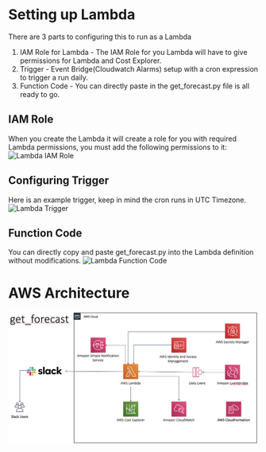 # Setting up Lambda
There are 3 parts to configuring this to run as a Lambda
1. IAM Role for Lambda - The IAM Role for you Lambda will have to give permissions for Lambda and Cost Explorer.
2. Trigger - Event Bridge(Cloudwatch Alarms) setup with a cron expression to trigger a run daily.
3. Function Code - You can directly paste in the get_forecast.py file is all ready to go.

## IAM Role
When you create the Lambda it will create a role for you with required Lambda permissions, you must add the following
 permissions to it:
![Lambda IAM Role](https://github.com/jimzucker/aws-forecast/blob/master/images/IAM_permissions.png)

## Configuring Trigger
Here is an example trigger, keep in mind the cron runs in UTC Timezone.
![Lambda Trigger](https://github.com/jimzucker/aws-forecast/blob/master/images/event_bridge.png)

## Function Code
You can directly copy and paste get_forecast.py into the Lambda definition without modifications.
![Lambda Function Code](https://github.com/jimzucker/aws-forecast/blob/master/images/lambda_function.png)

# AWS Architecture
![AWS Architecture](https://github.com/jimzucker/aws-forecast/blob/master/images/aws_architecture.png)
